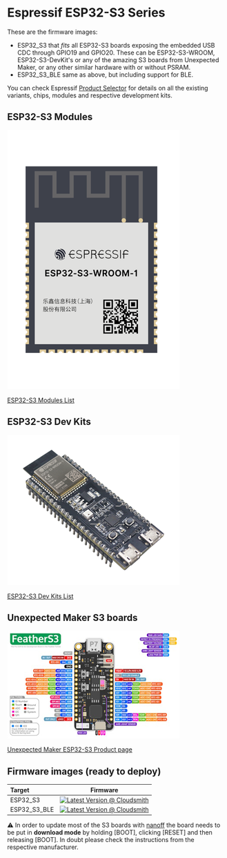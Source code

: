 # Espressif ESP32-S3 Series

These are the firmware images:

- ESP32_S3 that *fits* all ESP32-S3 boards exposing the embedded USB CDC through GPIO19 and GPIO20. These can be ESP32-S3-WROOM, ESP32-S3-DevKit's or any of the amazing S3 boards from Unexpected Maker, or any other similar hardware with or without PSRAM.
- ESP32_S3_BLE same as above, but including support for BLE.

You can check Espressif [Product Selector](https://products.espressif.com/#/product-selector?names=&filter=%7B%22Series%22%3A%5B%22ESP32-S3%22%5D%7D) for details on all the existing variants, chips, modules and respective development kits.

## ESP32-S3 Modules

![ESP32-S3-WROOM-1](../../images/reference-targets/ESP32-S3-WROOM-1.png)

[ESP32-S3 Modules List](https://www.espressif.com/en/products/modules?id=ESP32-S3)

## ESP32-S3 Dev Kits

![ESP32-S3-DevKitC](../../images/reference-targets/esp32-s3-devkitc.png)

[ESP32-S3 Dev Kits List](https://www.espressif.com/en/products/devkits?id=ESP32-S3)

## Unexpected Maker S3 boards

![FeatherS2](../../images/reference-targets/feathers3.jpg)

[Unexpected Maker ESP32-S3 Product page](https://esp32s3.com/)

## Firmware images (ready to deploy)

| Target | Firmware |
|:---|---|
| ESP32_S3 | [![Latest Version @ Cloudsmith](https://api-prd.cloudsmith.io/v1/badges/version/net-nanoframework/nanoframework-images/raw/ESP32_S3/latest/x/?render=true)](https://cloudsmith.io/~net-nanoframework/repos/nanoframework-images/packages/detail/raw/ESP32_S3/latest/) |
| ESP32_S3_BLE | [![Latest Version @ Cloudsmith](https://api-prd.cloudsmith.io/v1/badges/version/net-nanoframework/nanoframework-images/raw/ESP32_S3_BLE/latest/x/?render=true)](https://cloudsmith.io/~net-nanoframework/repos/nanoframework-images/packages/detail/raw/ESP32_S3_BLE/latest/) |

:warning: In order to update most of the S3 boards with [nanoff](https://github.com/nanoframework/nanoFirmwareFlasher) the board needs to be put in **download mode** by holding [BOOT], clicking [RESET] and then releasing [BOOT]. In doubt please check the instructions from the respective manufacturer.

